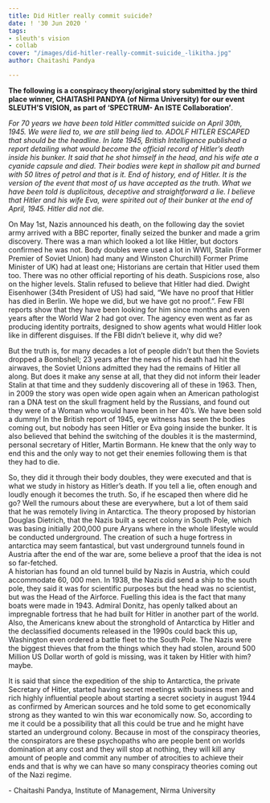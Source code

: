 ```yaml
---
title: Did Hitler really commit suicide?
date: ! '30 Jun 2020 '
tags:
- sleuth's vision
- collab
cover: "/images/did-hitler-really-commit-suicide_-likitha.jpg"
author: Chaitashi Pandya

---
```

**The following is a conspiracy theory/original story submitted by the third place winner, CHAITASHI PANDYA (of Nirma University) for our event SLEUTH’S VISION, as part of ‘SPECTRUM- An ISTE Collaboration’**.

_For 70 years we have been told Hitler committed suicide on April 30th, 1945. We were lied to, we are still being lied to. ADOLF HITLER ESCAPED that should be the headline. In late 1945, British Intelligence published a report detailing what would become the official record of Hitler’s death inside his bunker. It said that he shot himself in the head, and his wife ate a cyanide capsule and died. Their bodies were kept in shallow pit and burned with 50 litres of petrol and that is it. End of history, end of Hitler. It is the version of the event that most of us have accepted as the truth. What we have been told is duplicitous, deceptive and straightforward a lie. I believe that Hitler and his wife Eva, were spirited out of their bunker at the end of April, 1945. Hitler did not die._  

On May 1st, Nazis announced his death, on the following day the soviet army arrived with a BBC reporter, finally seized the bunker and made a grim discovery. There was a man which looked a lot like Hitler, but doctors confirmed he was not. Body doubles were used a lot in WWII, Stalin (Former Premier of Soviet Union) had many and Winston Churchill) Former Prime Minister of UK) had at least one; Historians are certain that Hitler used them too. There was no other official reporting of his death. Suspicions rose, also on the higher levels. Stalin refused to believe that Hitler had died. Dwight Eisenhower (34th President of US) had said, “We have no proof that Hitler has died in Berlin. We hope we did, but we have got no proof.”. Few FBI reports show that they have been looking for him since months and even years after the World War 2 had got over. The agency even went as far as producing identity portraits, designed to show agents what would Hitler look like in different disguises. If the FBI didn’t believe it, why did we?  

But the truth is, for many decades a lot of people didn’t but then the Soviets dropped a Bombshell; 23 years after the news of his death had hit the airwaves, the Soviet Unions admitted they had the remains of Hitler all along. But does it make any sense at all, that they did not inform their leader Stalin at that time and they suddenly discovering all of these in 1963. Then, in 2009 the story was open wide open again when an American pathologist ran a DNA test on the skull fragment held by the Russians, and found out they were of a Woman who would have been in her 40’s. We have been sold a dummy! In the British report of 1945, eye witness has seen the bodies coming out, but nobody has seen Hitler or Eva going inside the bunker. It is also believed that behind the switching of the doubles it is the mastermind, personal secretary of Hitler, Martin Bormann. He knew that the only way to end this and the only way to not get their enemies following them is that they had to die.  

So, they did it through their body doubles, they were executed and that is what we study in history as Hitler’s death. If you tell a lie, often enough and loudly enough it becomes the truth. So, if he escaped then where did he go? Well the rumours about these are everywhere, but a lot of them said that he was remotely living in Antarctica. The theory proposed by historian Douglas Dietrich, that the Nazis built a secret colony in South Pole, which was basing initially 200,000 pure Aryans where in the whole lifestyle would be conducted underground. The creation of such a huge fortress in antarctica may seem fantastical, but vast underground tunnels found in Austria after the end of the war are, some believe a proof that the idea is not so far-fetched.  
A historian has found an old tunnel build by Nazis in Austria, which could accommodate 60, 000 men. In 1938, the Nazis did send a ship to the south pole, they said it was for scientific purposes but the head was no scientist, but was the Head of the Airforce. Fuelling this idea is the fact that many boats were made in 1943. Admiral Donitz, has openly talked about an impregnable fortress that he had built for Hitler in another part of the world. Also, the Americans knew about the stronghold of Antarctica by Hitler and the declassified documents released in the 1990s could back this up, Washington even ordered a battle fleet to the South Pole. The Nazis were the biggest thieves that from the things which they had stolen, around 500 Million US Dollar worth of gold is missing, was it taken by Hitler with him? maybe.  

It is said that since the expedition of the ship to Antarctica, the private Secretary of Hitler, started having secret meetings with business men and rich highly influential people about starting a secret society in august 1944 as confirmed by American sources and he told some to get economically strong as they wanted to win this war economically now. So, according to me it could be a possibility that all this could be true and he might have started an underground colony. Because in most of the conspiracy theories, the conspirators are these psychopaths who are people bent on worlds domination at any cost and they will stop at nothing, they will kill any amount of people and commit any number of atrocities to achieve their ends and that is why we can have so many conspiracy theories coming out of the Nazi regime.

\- Chaitashi Pandya, Institute of Management, Nirma University